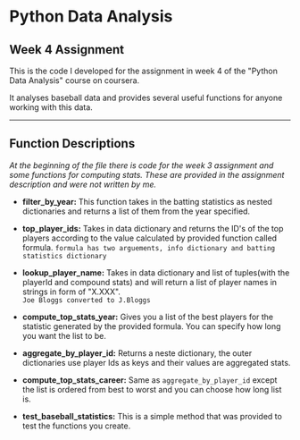 Python Data Analysis
====================
Week 4 Assignment
------------------

This is the code I developed for the assignment in week 4 of the "Python Data Analysis" course on coursera. 

It analyses baseball data and provides several useful functions for anyone working with this data.

---
Function Descriptions
---------------------
*At the beginning of the file there is code for the week 3 assignment and some functions for computing stats. These are provided in the assignment description and were not written by me.*

*  **filter_by_year:**
This function takes in the batting statistics as nested dictionaries and returns
a list of them from the year specified.

* **top_player_ids:**
Takes in data dictionary and returns the ID's of the top players according to the value
calculated by provided function called formula.
`formula has two arguements, info dictionary and batting statistics dictionary`

* **lookup_player_name:**
Takes in data dictionary and list of tuples(with the playerId and compound stats) and will return a list of player names 
in strings in form of "X.XXX".  
`Joe Bloggs converted to J.Bloggs`

* **compute_top_stats_year:**
Gives you a list of the best players for the statistic generated by the provided formula. You can specify how long you want the list to be. 
 
* **aggregate_by_player_id:**
Returns a neste dictionary, the outer dictionaries use player Ids as keys and their values are aggregated stats.

* **compute_top_stats_career:**
Same as `aggregate_by_player_id` except the list is ordered from best to worst and you can choose how long list is.

* **test_baseball_statistics:**
This is a simple method that was provided to test the functions you create.


